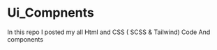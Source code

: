 
# Ui_Compnents


In this repo I posted my all Html and CSS ( SCSS &amp; Tailwind) Code 
And components 





























